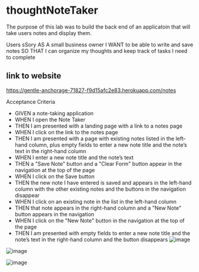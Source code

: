 # thoughtNoteTaker

The purpose of this lab was to build the back end of an applicatoin that will take users notes and display them.

Users sSory
AS A small business owner
I WANT to be able to write and save notes
SO THAT I can organize my thoughts and keep track of tasks I need to complete

## link to website
https://gentle-anchorage-71827-f9d15afc2e83.herokuapp.com/notes

Acceptance Criteria
- GIVEN a note-taking application
- WHEN I open the Note Taker
- THEN I am presented with a landing page with a link to a notes page
- WHEN I click on the link to the notes page
- THEN I am presented with a page with existing notes listed in the left-hand column, plus empty fields to enter a new note title and the note’s text in the right-hand column
- WHEN I enter a new note title and the note’s text
- THEN a "Save Note" button and a "Clear Form" button appear in the navigation at the top of the page
- WHEN I click on the Save button
- THEN the new note I have entered is saved and appears in the left-hand column with the other existing notes and the buttons in the navigation disappear
- WHEN I click on an existing note in the list in the left-hand column
- THEN that note appears in the right-hand column and a "New Note" button appears in the navigation
- WHEN I click on the "New Note" button in the navigation at the top of the page
- THEN I am presented with empty fields to enter a new note title and the note’s text in the right-hand column and the button disappears
![image](https://github.com/Nefta007/thoughtNoteTaker/assets/135322031/8847a224-20bf-4d3e-991f-61218df070b4)

![image](https://github.com/Nefta007/thoughtNoteTaker/assets/135322031/6205ae52-b656-49a9-8b73-8e90995986bc)

![image](https://github.com/Nefta007/thoughtNoteTaker/assets/135322031/a415480b-b836-4593-a767-fd1930ec3032)

